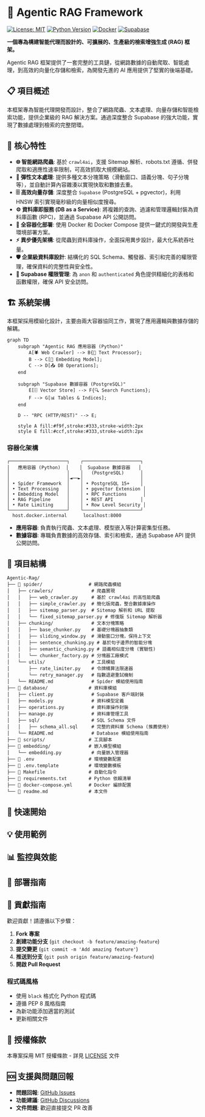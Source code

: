 
# 🤖 Agentic RAG Framework

[![License: MIT](https://img.shields.io/badge/License-MIT-yellow.svg)](https://opensource.org/licenses/MIT)
[![Python Version](https://img.shields.io/badge/python-3.10+-blue.svg)](https://www.python.org/downloads/)
[![Docker](https://img.shields.io/badge/docker-%232496ED.svg?style=for-the-badge&logo=docker&logoColor=white)](https://www.docker.com/)
[![Supabase](https://img.shields.io/badge/Supabase-3ECF8E?style=for-the-badge&logo=supabase&logoColor=white)](https://supabase.com/)

**一個專為構建智能代理而設計的、可擴展的、生產級的檢索增強生成 (RAG) 框架。**

Agentic RAG 框架提供了一套完整的工具鏈，從網路數據的自動爬取、智能處理，到高效的向量化存儲和檢索，為開發先進的 AI 應用提供了堅實的後端基礎。

## 📋 項目概述

本框架專為智能代理開發而設計，整合了網路爬蟲、文本處理、向量存儲和智能檢索功能，提供企業級的 RAG 解決方案。通過深度整合 Supabase 的強大功能，實現了數據處理到檢索的完整閉環。

## 🎯 核心特性

-   **🌐 智能網路爬蟲**: 基於 `crawl4ai`，支援 Sitemap 解析、robots.txt 遵循、併發爬取和適應性速率限制，可高效抓取大規模網站。
-   **🧩 彈性文本處理**: 提供多種文本分塊策略（滑動窗口、語義分塊、句子分塊等），並自動計算內容雜湊以實現快取和數據去重。
-   **🗄️ 高效向量存儲**: 深度整合 `Supabase` (PostgreSQL + pgvector)，利用 HNSW 索引實現毫秒級的向量相似度搜尋。
-   **⚙️ 資料庫即服務 (DB as a Service)**: 將複雜的查詢、過濾和管理邏輯封裝為資料庫函數 (RPC)，並通過 Supabase API 公開訪問。
-   **🐳 全容器化部署**: 使用 Docker 和 Docker Compose 提供一鍵式的開發與生產環境部署方案。
-   **⚡ 異步優先架構**: 從爬蟲到資料庫操作，全面採用異步設計，最大化系統吞吐量。
-   **🛡️ 企業級資料庫設計**: 結構化的 SQL Schema、觸發器、索引和完善的權限管理，確保資料的完整性與安全性。
-   **🔐 Supabase 權限管理**: 為 `anon` 和 `authenticated` 角色提供精細化的表格和函數權限，確保 API 安全訪問。

## 🏗️ 系統架構

本框架採用模組化設計，主要由兩大容器協同工作，實現了應用邏輯與數據存儲的解耦。

```mermaid
graph TD
    subgraph "Agentic RAG 應用容器 (Python)"
        A[🕷️ Web Crawler] --> B{🧩 Text Processor};
        B --> C[🤖 Embedding Model];
        C --> D[📤 DB Operations];
    end

    subgraph "Supabase 數據容器 (PostgreSQL)"
        E[🗄️ Vector Store] --> F{🔍 Search Functions};
        F --> G[📊 Tables & Indices];
    end

    D -- "RPC (HTTP/REST)" --> E;

    style A fill:#f9f,stroke:#333,stroke-width:2px
    style E fill:#ccf,stroke:#333,stroke-width:2px
```

### 容器化架構

```
┌─────────────────────┐    ┌─────────────────────┐
│   應用容器 (Python)  │    │  Supabase 數據容器   │
│                     │    │   (PostgreSQL)      │
│                     │◄──►│                     │
│ • Spider Framework  │    │ • PostgreSQL 15+    │
│ • Text Processing   │    │ • pgvector Extension │
│ • Embedding Model   │    │ • RPC Functions      │
│ • RAG Pipeline      │    │ • REST API          │
│ • Rate Limiting     │    │ • Row Level Security │
└─────────────────────┘    └─────────────────────┘
  host.docker.internal      localhost:8000
```

-   **應用容器**: 負責執行爬蟲、文本處理、模型嵌入等計算密集型任務。
-   **數據容器**: 專職負責數據的高效存儲、索引和檢索，通過 Supabase API 提供公開訪問。

## 📁 項目結構

```
Agentic-Rag/
├── 📁 spider/                 # 網路爬蟲模組
│   ├── crawlers/              # 爬蟲實現
│   │   ├── web_crawler.py     # 基於 crawl4ai 的高性能爬蟲
│   │   ├── simple_crawler.py  # 簡化版爬蟲，整合數據庫操作
│   │   ├── sitemap_parser.py  # Sitemap 解析和 URL 提取
│   │   └── fixed_sitemap_parser.py # 修復版 Sitemap 解析器
│   ├── chunking/              # 文本分塊策略
│   │   ├── base_chunker.py    # 基礎分塊器抽象類
│   │   ├── sliding_window.py  # 滑動窗口分塊，保持上下文
│   │   ├── sentence_chunking.py # 基於句子邊界的智能分塊
│   │   ├── semantic_chunking.py # 語義相似度分塊 (實驗性)
│   │   └── chunker_factory.py # 分塊器工廠模式
│   └── utils/                 # 工具模組
│       ├── rate_limiter.py    # 令牌桶算法限速器
│       └── retry_manager.py   # 指數退避重試機制
│   └── README.md              # Spider 模組使用指南
├── 📁 database/               # 資料庫模組
│   ├── client.py              # Supabase 客戶端封裝
│   ├── models.py              # 資料模型定義
│   ├── operations.py          # 資料庫操作封裝
│   ├── manage.py              # 資料庫管理工具
│   ├── sql/                   # SQL Schema 文件
│   │   ├── schema_all.sql     # 完整的資料庫 Schema (推薦使用)
│   └── README.md              # Database 模組使用指南
├── 📁 scripts/                # 工具腳本
├── 📁 embedding/              # 嵌入模型模組
│   └── embedding.py           # 向量嵌入管理器
├── 📄 .env                    # 環境變數配置
├── 📄 .env.template           # 環境變數模板
├── 📄 Makefile                # 自動化指令
├── 📄 requirements.txt        # Python 依賴清單
├── 📄 docker-compose.yml      # Docker 編排配置
└── 📄 readme.md               # 本文件
```

## 🚀 快速開始


## 💡 使用範例


## 📊 監控與效能


## 🚀 部署指南


## 🤝 貢獻指南

歡迎貢獻！請遵循以下步驟：

1. **Fork 專案**
2. **創建功能分支** (`git checkout -b feature/amazing-feature`)
3. **提交變更** (`git commit -m 'Add amazing feature'`)
4. **推送到分支** (`git push origin feature/amazing-feature`)
5. **開啟 Pull Request**

### 程式碼風格
- 使用 `black` 格式化 Python 程式碼
- 遵循 PEP 8 風格指南
- 為新功能添加適當的測試
- 更新相關文件

## 📄 授權條款

本專案採用 MIT 授權條款 - 詳見 [LICENSE](LICENSE) 文件

## 🆘 支援與問題回報

- **問題回報**: [GitHub Issues](https://github.com/your-username/agentic-rag/issues)
- **功能建議**: [GitHub Discussions](https://github.com/your-username/agentic-rag/discussions)
- **文件問題**: 歡迎直接提交 PR 改善

